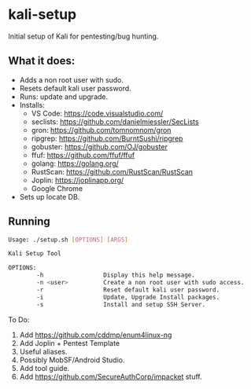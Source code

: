# kali-setup
Initial setup of Kali for pentesting/bug hunting.

## What it does:
- Adds a non root user with sudo.
- Resets default kali user password.
- Runs: update and upgrade.
- Installs: 
  - VS Code: https://code.visualstudio.com/
  - seclists: https://github.com/danielmiessler/SecLists
  - gron: https://github.com/tomnomnom/gron
  - ripgrep: https://github.com/BurntSushi/ripgrep
  - gobuster: https://github.com/OJ/gobuster
  - ffuf: https://github.com/ffuf/ffuf
  - golang: https://golang.org/
  - RustScan: https://github.com/RustScan/RustScan
  - Joplin: https://joplinapp.org/
  - Google Chrome
- Sets up locate DB.

## Running
```bash
Usage: ./setup.sh [OPTIONS] [ARGS]

Kali Setup Tool

OPTIONS: 
        -h                 Display this help message.
        -n <user>          Create a non root user with sudo access.
        -r                 Reset default kali user password.
        -i                 Update, Upgrade Install packages.
        -s                 Install and setup SSH Server.
```

To Do:
1. Add https://github.com/cddmp/enum4linux-ng
2. Add Joplin + Pentest Template
3. Useful aliases.
4. Possibly MobSF/Android Studio.
5. Add tool guide.
6. Add https://github.com/SecureAuthCorp/impacket stuff.
